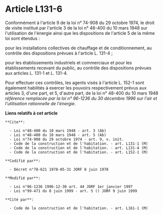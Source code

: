 # Article L131-6

Conformément à l'article 9 de la loi n° 74-908 du 29 octobre 1974, le droit de visite institué par l'article 3 de la loi n°
48-400 du 10 mars 1948 sur l'utilisation de l'énergie ainsi que les dispositions de l'article 5 de la même loi sont étendus :

pour les installations collectives de chauffage et de conditionnement, au contrôle des dispositions prévues à l'article L.
131-4 ;

pour les établissements industriels et commerciaux et pour les établissements recevant du public, au contrôle des
dispositions prévues aux articles L. 131-1 et L. 131-4.

Pour effectuer ces contrôles, les agents visés à l'article L. 152-1 sont également habilités à exercer les pouvoirs
respectivement prévus aux articles 3, d'une part, et 5, d'autre part, de la loi n° 48-400 du 10 mars 1948 *référence
remplacée par la loi n° 96-1236 du 30 décembre 1996 sur l'air et l'utilisation rationnelle de l'énergie*.

**Liens relatifs à cet article**

	**Cite**:

	  - Loi n°48-400 du 10 mars 1948 - art. 3 (Ab)
	  - Loi n°48-400 du 10 mars 1948 - art. 5 (Ab)
	  - Loi n°74-908 du 29 octobre 1974 - art. 9, v. init.
	  - Code de la construction et de l'habitation. - art. L131-1 (M)
	  - Code de la construction et de l'habitation. - art. L131-4 (M)
	  - Code de la construction et de l'habitation. - art. L152-1 (M)

	**Codifié par**:

	  - Décret n°78-621 1978-05-31 JORF 8 juin 1978

	**Modifié par**:

	  - Loi n°96-1236 1996-12-30 art. 44 JORF 1er janvier 1997
	  - Loi n°99-471 du 8 juin 1999 - art. 5 () JORF 9 juin 1999

	**Cité par**:

	  - Code de la construction et de l'habitation. - art. L161-1 (M)
